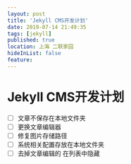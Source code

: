 ```yaml
---
layout: post
title: 'Jekyll CMS开发计划'
date: 2019-07-14 21:49:35
tags: [jekyll]
published: true
location: 上海 二联家园
hideInList: false
feature: 
---
```

# Jekyll CMS开发计划
- [ ] 文章不保存在本地文件夹
- [ ] 更换文章编辑器
- [ ] 修复图片存储路径
- [ ] 系统相关配置存放在本地文件夹
- [ ] 去掉文章编辑的 在列表中隐藏